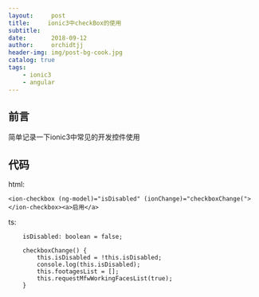```yaml
---
layout:     post
title:     ionic3中checkBox的使用
subtitle:   
date:       2018-09-12
author:     orchidtjj
header-img: img/post-bg-cook.jpg
catalog: true
tags:
    - ionic3
    - angular
---
```


## 前言

简单记录一下ionic3中常见的开发控件使用


## 代码	
	
html:
```
<ion-checkbox (ng-model)="isDisabled" (ionChange)="checkboxChange("></ion-checkbox><a>启用</a>
```

ts:
```
	isDisabled: boolean = false;

	checkboxChange() {
		this.isDisabled = !this.isDisabled;
		console.log(this.isDisabled);
		this.footagesList = [];
		this.requestMfwWorkingFacesList(true);
	}
```
